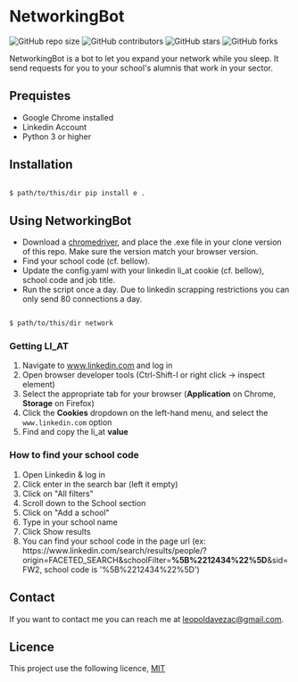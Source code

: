 # NetworkingBot

![GitHub repo size](https://img.shields.io/github/repo-size/leopoldavezac/LinkedInNetworkingBot)
![GitHub contributors](https://img.shields.io/github/contributors/leopoldavezac/LinkedInNetworkingBot)
![GitHub stars](https://img.shields.io/github/stars/leopoldavezac/LinkedInNetworkingBot?style=social)
![GitHub forks](https://img.shields.io/github/forks/leopoldavezac/LinkedInNetworkingBot?style=social)

NetworkingBot is a bot to let you expand your network while you sleep. It send requests for you to your school's alumnis that work in your sector.  

## Prequistes

- Google Chrome installed
- Linkedin Account
- Python 3 or higher

## Installation

```bash

$ path/to/this/dir pip install e .

```

## Using NetworkingBot


- Download a [chromedriver](https://chromedriver.chromium.org/downloads), and place the .exe file in your clone version of this repo. Make sure the version match your browser version.
- Find your school code (cf. bellow).
- Update the config.yaml with your linkedin li_at cookie (cf. bellow), school code and job title.
- Run the script once a day. Due to linkedin scrapping restrictions you can only send 80 connections a day.

```bash

$ path/to/this/dir network

```

### Getting LI_AT

1.  Navigate to www.linkedin.com and log in
2.  Open browser developer tools (Ctrl-Shift-I or right click -> inspect
    element)
3.  Select the appropriate tab for your browser (**Application** on Chrome,
    **Storage** on Firefox)
4.  Click the **Cookies** dropdown on the left-hand menu, and select the
    `www.linkedin.com` option
5.  Find and copy the li_at **value**

### How to find your school code

1. Open Linkedin & log in
2. Click enter in the search bar (left it empty)
3. Click on "All filters"
4. Scroll down to the School section
5. Click on "Add a school"
6. Type in your school name
7. Click Show results
8. You can find your school code in the page url 
(ex: https:<area>//www<area>.linkedin.com/search/results/people/?origin=FACETED_SEARCH&schoolFilter=**%5B%2212434%22%5D**&sid=FW2, school code is '%5B%2212434%22%5D')

## Contact

If you want to contact me you can reach me at leopoldavezac@gmail.com.

## Licence

This project use the following licence, [MIT](./LICENCE)


